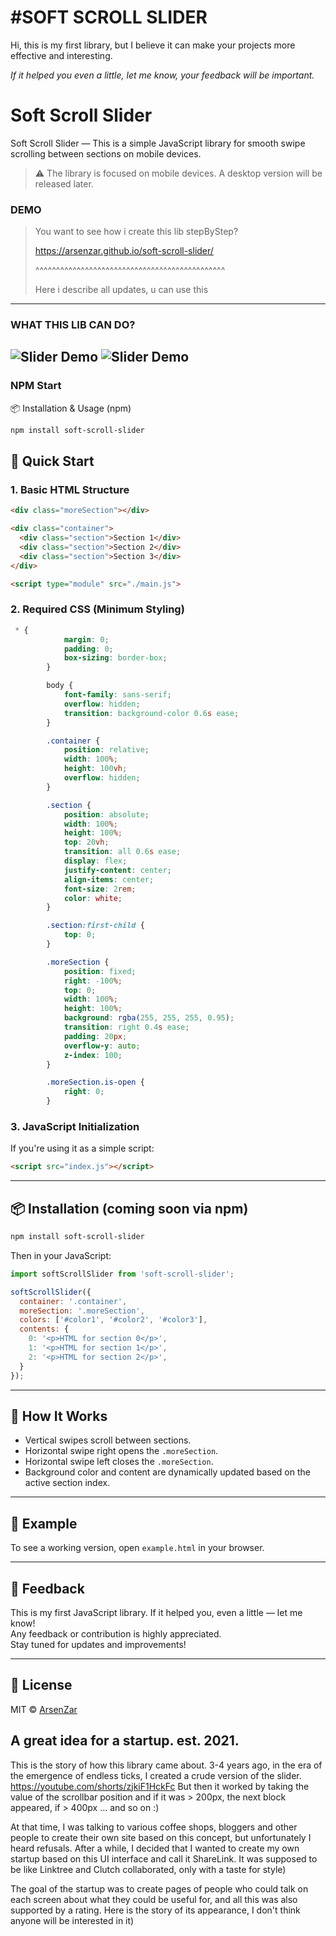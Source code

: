 
<h1>#SOFT SCROLL SLIDER</h1>
<p>Hi, this is my first library, but I believe it can make your projects more effective and interesting.</p>
<p><i>If it helped you even a little, let me know, your feedback will be important.</i></p>

# Soft Scroll Slider

Soft Scroll Slider — This is a simple JavaScript library for smooth swipe scrolling between sections on mobile devices.

> ⚠️ The library is focused on mobile devices. A desktop version will be released later.

### DEMO
> You want to see how i create this lib stepByStep?
> 
> https://arsenzar.github.io/soft-scroll-slider/
> 
> ^^^^^^^^^^^^^^^^^^^^^^^^^^^^^^^^^^^^^^^^^^^^^^
> 
> Here i describe all updates, u can use this

---
### WHAT THIS LIB CAN DO?
![Slider Demo](./images/demo1.gif)
![Slider Demo](./images/demo2.gif)
---

### NPM Start
📦 Installation & Usage (npm)
```bash
npm install soft-scroll-slider
```

## 🚀 Quick Start

### 1. Basic HTML Structure

```html
<div class="moreSection"></div>

<div class="container">
  <div class="section">Section 1</div>
  <div class="section">Section 2</div>
  <div class="section">Section 3</div>
</div>

<script type="module" src="./main.js">
```

### 2. Required CSS (Minimum Styling)

```css
 * {
            margin: 0;
            padding: 0;
            box-sizing: border-box;
        }

        body {
            font-family: sans-serif;
            overflow: hidden;
            transition: background-color 0.6s ease;
        }

        .container {
            position: relative;
            width: 100%;
            height: 100vh;
            overflow: hidden;
        }

        .section {
            position: absolute;
            width: 100%;
            height: 100%;
            top: 20vh;
            transition: all 0.6s ease;
            display: flex;
            justify-content: center;
            align-items: center;
            font-size: 2rem;
            color: white;
        }

        .section:first-child {
            top: 0;
        }

        .moreSection {
            position: fixed;
            right: -100%;
            top: 0;
            width: 100%;
            height: 100%;
            background: rgba(255, 255, 255, 0.95);
            transition: right 0.4s ease;
            padding: 20px;
            overflow-y: auto;
            z-index: 100;
        }

        .moreSection.is-open {
            right: 0;
        }
```

### 3. JavaScript Initialization

If you're using it as a simple script:

```html
<script src="index.js"></script>
```

---

## 📦 Installation (coming soon via npm)

```bash
npm install soft-scroll-slider
```

Then in your JavaScript:

```js
import softScrollSlider from 'soft-scroll-slider';

softScrollSlider({
  container: '.container',
  moreSection: '.moreSection',
  colors: ['#color1', '#color2', '#color3'],
  contents: {
    0: '<p>HTML for section 0</p>',
    1: '<p>HTML for section 1</p>',
    2: '<p>HTML for section 2</p>',
  }
});
```

---

## 🧠 How It Works

- Vertical swipes scroll between sections.
- Horizontal swipe right opens the `.moreSection`.
- Horizontal swipe left closes the `.moreSection`.
- Background color and content are dynamically updated based on the active section index.

---

## 🧪 Example

To see a working version, open `example.html` in your browser.

---

## 🙌 Feedback

This is my first JavaScript library. If it helped you, even a little — let me know!  
Any feedback or contribution is highly appreciated.  
Stay tuned for updates and improvements!

---

## 🔗 License

MIT © [ArsenZar](https://github.com/ArsenZar)


## A great idea for a startup. est. 2021.

This is the story of how this library came about. 3-4 years ago, in the era of the emergence of endless ticks, I created a crude version of the slider. https://youtube.com/shorts/zjkiF1HckFc
But then it worked by taking the value of the scrollbar position and if it was > 200px, the next block appeared, if > 400px ... and so on :)

At that time, I was talking to various coffee shops, bloggers and other people to create their own site based on this concept, but unfortunately I heard refusals. After a while, I decided that I wanted to create my own startup based on this UI interface and call it ShareLink. It was supposed to be like Linktree and Clutch collaborated, only with a taste for style)

The goal of the startup was to create pages of people who could talk on each screen about what they could be useful for, and all this was also supported by a rating. Here is the story of its appearance, I don't think anyone will be interested in it)
